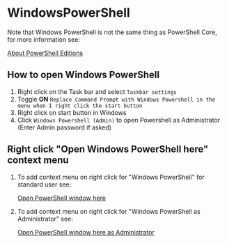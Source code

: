 
# WindowsPowerShell

Note that Windows PowerShell is not the same thing as PowerShell Core, for more information see:

[About PowerShell Editions](https://docs.microsoft.com/en-us/powershell/module/microsoft.powershell.core/about/about_powershell_editions?view=powershell-7)

## How to open Windows PowerShell

1. Right click on the Task bar and select `Taskbar settings`
2. Toggle **ON**
`Replace Command Prompt with Windows Powershell in the menu when I right click the start button`
3. Right click on start button in Windows
4. Click `Windows Powershell (Admin)` to open Powershell as Administrator
(Enter Admin password if asked)

## Right click "Open Windows PowerShell here" context menu

1. To add context menu on right click for "Windows PowerShell" for standard user see:

    [Open PowerShell window here](https://www.tenforums.com/tutorials/60175-open-powershell-window-here-context-menu-add-windows-10-a.html)

2. To add context menu on right click for "Windows PowerShell as Administrator" see:

    [Open PowerShell window here as Administrator](https://www.tenforums.com/tutorials/60177-add-open-powershell-window-here-administrator-windows-10-a.html)
